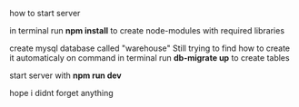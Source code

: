 how to start server

in terminal run **npm install** to create node-modules with required libraries

create mysql database called "warehouse" Still trying to find how to create it automaticaly on command
in terminal run **db-migrate up** to create tables

start server with **npm run dev**

hope i didnt forget anything